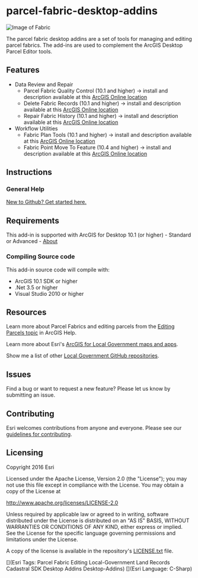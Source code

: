 parcel-fabric-desktop-addins
============================
![Image of Fabric](cul-de-sac-icon.png "Parcel Fabric Desktop Addins")

The parcel fabric desktop addins are a set of tools for managing and editing parcel fabrics. The add-ins are used to complement the ArcGIS Desktop Parcel Editor tools.

## Features ##
* Data Review and Repair
	* Parcel Fabric Quality Control (10.1 and higher) -> install and description available at this [ArcGIS Online location](http://arcg.is/28ROQfd "ArcGIS Online install")
	* Delete Fabric Records (10.1 and higher) -> install and description available at this [ArcGIS Online location](http://arcg.is/2a3SWON "ArcGIS Online install")
	* Repair Fabric History (10.1 and higher) -> install and description available at this [ArcGIS Online location](http://arcg.is/2atBXZG "ArcGIS Online install")
* Workflow Utilities
	* Fabric Plan Tools (10.1 and higher) -> install and description available at this [ArcGIS Online location](http://arcg.is/2atBf8M "ArcGIS Online install")
	* Fabric Point Move To Feature (10.4 and higher) -> install and description available at this [ArcGIS Online location](http://arcg.is/28OeXB2 "ArcGIS Online install")


## Instructions
### General Help
[New to Github? Get started here.](http://htmlpreview.github.com/?https://github.com/Esri/esri.github.com/blob/master/help/esri-getting-to-know-github.html)

## Requirements
This add-in is supported with ArcGIS for Desktop 10.1 (or higher) - Standard or Advanced - [About](http://www.esri.com/software/arcgis/arcgis-for-desktop)

### Compiling Source code
This add-in source code will compile with:

- ArcGIS 10.1 SDK or higher
- .Net 3.5 or higher
- Visual Studio 2010 or higher


## Resources

Learn more about Parcel Fabrics and editing parcels from the [Editing Parcels topic](http://arcg.is/2b1DTV9) in ArcGIS Help.

Learn more about Esri's [ArcGIS for Local Government maps and apps](http://solutions.arcgis.com/local-government/).

Show me a list of other [Local Government GitHub repositories](http://esri.github.io/#Local-Government).

## Issues

Find a bug or want to request a new feature?  Please let us know by submitting an issue.

## Contributing

Esri welcomes contributions from anyone and everyone.
Please see our [guidelines for contributing](https://github.com/esri/contributing).

## Licensing

Copyright 2016 Esri

Licensed under the Apache License, Version 2.0 (the "License");
you may not use this file except in compliance with the License.
You may obtain a copy of the License at

   http://www.apache.org/licenses/LICENSE-2.0

Unless required by applicable law or agreed to in writing, software
distributed under the License is distributed on an "AS IS" BASIS,
WITHOUT WARRANTIES OR CONDITIONS OF ANY KIND, either express or implied.
See the License for the specific language governing permissions and
limitations under the License.

A copy of the license is available in the repository's
[LICENSE.txt](LICENSE.txt) file.

[](Esri Tags: Parcel Fabric Editing Local-Government Land Records Cadastral SDK Desktop Addins Desktop-Addins)
[](Esri Language: C-Sharp)
